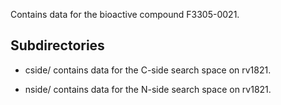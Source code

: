 Contains data for the bioactive compound F3305-0021.

## Subdirectories

- cside/ contains data for the C-side search space on rv1821.

- nside/ contains data for the N-side search space on rv1821.


